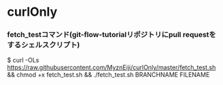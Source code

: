 # curlOnly


### fetch_testコマンド(git-flow-tutorialリポジトリにpull requestをするシェルスクリプト)
$ curl -OLs https://raw.githubusercontent.com/MyznEiji/curlOnly/master/fetch_test.sh && chmod +x fetch_test.sh && ./fetch_test.sh BRANCHNAME FILENAME

